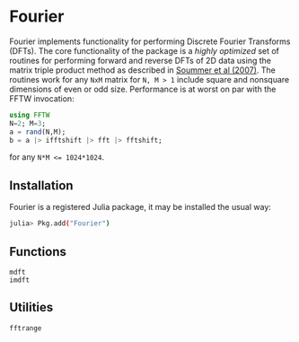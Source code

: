 # Fourier

Fourier implements functionality for performing Discrete Fourier Transforms (DFTs).  The core functionality of the package is a _highly optimized_ set of routines for performing forward and reverse DFTs of 2D data using the matrix triple product method as described in [Soummer et al (2007)](https://www.osapublishing.org/oe/abstract.cfm?uri=oe-15-24-15935).  The routines work for any `NxM` matrix for `N, M > 1` include square and nonsquare dimensions of even or odd size.  Performance is at worst on par with the FFTW invocation:
```julia
using FFTW
N=2; M=3;
a = rand(N,M);
b = a |> ifftshift |> fft |> fftshift;
```
for any `N*M <= 1024*1024`.

## Installation

Fourier is a registered Julia package, it may be installed the usual way:
```sh
julia> Pkg.add("Fourier")
```

## Functions
```@docs
mdft
imdft
```

## Utilities
```@docs
fftrange
```
